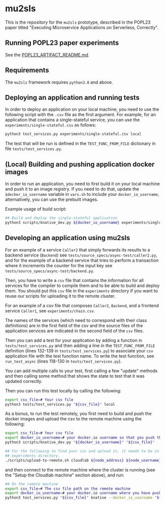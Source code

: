 # mu2sls

This is the repository for the `mu2sls` prototype, described in the POPL23 paper titled "Executing Microservice Applications on Serverless, Correctly".

## Running POPL23 paper experiments

See the [POPL23_ARTIFACT_README.md](./POPL23_ARTIFACT_README.md).

## Requirements

The `mu2sls` framework requires `python3.8` and above.

## Deploying an application and running tests

In order to deploy an application on your local machine, you need to use the following script with the `.csv` file as the first argument. For example, for an application that contains a single-stateful service, you can use the `experiments/single-stateful.csv` as follows:

```sh
python3 test_services.py experiments/single-stateful.csv local
```
The test that will be run is defined in the `TEST_FUNC_FROM_FILE` dictionary in file `tests/test_services.py`.


## (Local) Building and pushing application docker images

In order to run an application, you need to first build it on your local machine and push it to an image registry. If you need to do that, update the `$docker_io_username` variable in `vars.sh` to include your `docker_io_username`, alternatively, you can use the prebuilt images.

Example usage of build script:
```sh
## Build and deploy the single-stateful application
python3 scripts/knative_dev.py ${docker_io_username} experiments/single-stateful.csv
```

## Developing an application using mu2sls

For an example of a service `Caller2` that simply forwards its results to a backend service (`Backend`) see `tests/source_specs/async-test/caller2.py`, and for the example of a backend service that tries to perform a transaction where it increments the counter for the input key see `tests/source_specs/async-test/backend.py`.

Then, you have to write a `csv` file that contains the information for all services for the compiler to compile them and to be able to build and deploy them. You should put this `csv` file in the `experiments` directory if you want to reuse our scripts for uploading it to the remote cluster.

For an example of a csv file that composes `Caller2`, `Backend`, and a frontend service `Caller1`, see `experiments/chain.csv`.

The names of the services (which need to correspond with their class definitions) are in the first field of the csv and the source files of the application services are indicated in the second field of the `csv` files.

Then you can add a test for your application by adding a function in `tests/test_services.py` and then adding a line in the `TEST_FUNC_FROM_FILE` definition (lines 132-139 in `tests/test_services.py`) to associate your `csv` application file with the test function name. To write the test function, see `run_test_async` (lines 118-130 in `tests/test_services.py`).

You can add multiple calls to your test, first calling a few "update" methods and then calling some method that shows the state to test that it was updated correctly.

Then you can run this test locally by calling the following:

```sh
export csv_file=# Your csv file
python3 tests/test_services.py "${csv_file}" local
```

As a bonus, to run the test remotely, you first need to build and push the docker images and upload the csv to the remote machine using the following:

```sh
export csv_file=# Your csv file
export docker_io_username=# your docker.io username so that you push the images
python3 scripts/knative_dev.py "${docker_io_username}" "${csv_file}"

## For the following to find your csv and upload it, it needs to be in the
## experiments directory.
./scripts/upload-to-remote.sh cloudlab ${node_address} ${node_username} ${private_key}
```

and then connect to the remote machine where the cluster is running (see the "Setup the Cloudlab machine" section above), and run:

```sh
## On the remote machine
export csv_file=# The csv file path on the remote machine
export docker_io_username=# your docker.io username where you have pushed the images
python3 test_services.py "${csv_file}" knative --docker_io_username "${docker_io_username}"
```
